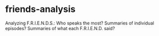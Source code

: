 # friends-analysis

Analyzing F.R.I.E.N.D.S.: Who speaks the most? Summaries of individual episodes? Summaries of what each F.R.I.E.N.D. said?